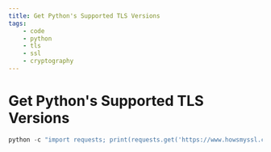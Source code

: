 ```yaml
---
title: Get Python's Supported TLS Versions
tags:
    - code
    - python
    - tls
    - ssl
    - cryptography
---
```


# Get Python's Supported TLS Versions

~~~ python
python -c "import requests; print(requests.get('https://www.howsmyssl.com/a/check').json()['tls_version'])"
~~~
